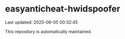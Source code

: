 # easyanticheat-hwidspoofer

Last updated: 2025-06-05 00:32:45

This repository is automatically maintained.
